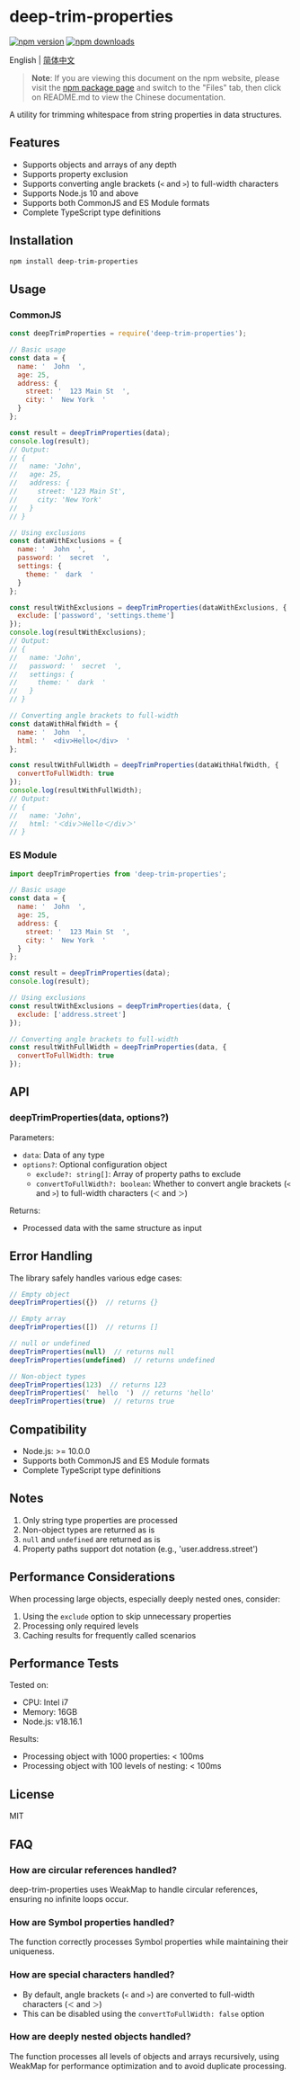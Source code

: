 # deep-trim-properties

[![npm version](https://img.shields.io/npm/v/deep-trim-properties.svg)](https://www.npmjs.com/package/deep-trim-properties)
[![npm downloads](https://img.shields.io/npm/dm/deep-trim-properties.svg)](https://www.npmjs.com/package/deep-trim-properties)

English | [简体中文](./README.md)

> **Note**: If you are viewing this document on the npm website, please visit the [npm package page](https://www.npmjs.com/package/deep-trim-properties) and switch to the "Files" tab, then click on README.md to view the Chinese documentation.

A utility for trimming whitespace from string properties in data structures.

## Features

- Supports objects and arrays of any depth
- Supports property exclusion
- Supports converting angle brackets (`<` and `>`) to full-width characters
- Supports Node.js 10 and above
- Supports both CommonJS and ES Module formats
- Complete TypeScript type definitions

## Installation

```bash
npm install deep-trim-properties
```

## Usage

### CommonJS

```javascript
const deepTrimProperties = require('deep-trim-properties');

// Basic usage
const data = {
  name: '  John  ',
  age: 25,
  address: {
    street: '  123 Main St  ',
    city: '  New York  '
  }
};

const result = deepTrimProperties(data);
console.log(result);
// Output:
// {
//   name: 'John',
//   age: 25,
//   address: {
//     street: '123 Main St',
//     city: 'New York'
//   }
// }

// Using exclusions
const dataWithExclusions = {
  name: '  John  ',
  password: '  secret  ',
  settings: {
    theme: '  dark  '
  }
};

const resultWithExclusions = deepTrimProperties(dataWithExclusions, {
  exclude: ['password', 'settings.theme']
});
console.log(resultWithExclusions);
// Output:
// {
//   name: 'John',
//   password: '  secret  ',
//   settings: {
//     theme: '  dark  '
//   }
// }

// Converting angle brackets to full-width
const dataWithHalfWidth = {
  name: '  John  ',
  html: '  <div>Hello</div>  '
};

const resultWithFullWidth = deepTrimProperties(dataWithHalfWidth, {
  convertToFullWidth: true
});
console.log(resultWithFullWidth);
// Output:
// {
//   name: 'John',
//   html: '＜div＞Hello＜/div＞'
// }
```

### ES Module

```javascript
import deepTrimProperties from 'deep-trim-properties';

// Basic usage
const data = {
  name: '  John  ',
  age: 25,
  address: {
    street: '  123 Main St  ',
    city: '  New York  '
  }
};

const result = deepTrimProperties(data);
console.log(result);

// Using exclusions
const resultWithExclusions = deepTrimProperties(data, {
  exclude: ['address.street']
});

// Converting angle brackets to full-width
const resultWithFullWidth = deepTrimProperties(data, {
  convertToFullWidth: true
});
```

## API

### deepTrimProperties(data, options?)

Parameters:
- `data`: Data of any type
- `options?`: Optional configuration object
  - `exclude?: string[]`: Array of property paths to exclude
  - `convertToFullWidth?: boolean`: Whether to convert angle brackets (`<` and `>`) to full-width characters (`＜` and `＞`)

Returns:
- Processed data with the same structure as input

## Error Handling

The library safely handles various edge cases:

```javascript
// Empty object
deepTrimProperties({})  // returns {}

// Empty array
deepTrimProperties([])  // returns []

// null or undefined
deepTrimProperties(null)  // returns null
deepTrimProperties(undefined)  // returns undefined

// Non-object types
deepTrimProperties(123)  // returns 123
deepTrimProperties('  hello  ')  // returns 'hello'
deepTrimProperties(true)  // returns true
```

## Compatibility

- Node.js: >= 10.0.0
- Supports both CommonJS and ES Module formats
- Complete TypeScript type definitions

## Notes

1. Only string type properties are processed
2. Non-object types are returned as is
3. `null` and `undefined` are returned as is
4. Property paths support dot notation (e.g., 'user.address.street')

## Performance Considerations

When processing large objects, especially deeply nested ones, consider:

1. Using the `exclude` option to skip unnecessary properties
2. Processing only required levels
3. Caching results for frequently called scenarios

## Performance Tests

Tested on:
- CPU: Intel i7
- Memory: 16GB
- Node.js: v18.16.1

Results:
- Processing object with 1000 properties: < 100ms
- Processing object with 100 levels of nesting: < 100ms

## License

MIT 

## FAQ

### How are circular references handled?
deep-trim-properties uses WeakMap to handle circular references, ensuring no infinite loops occur.

### How are Symbol properties handled?
The function correctly processes Symbol properties while maintaining their uniqueness.

### How are special characters handled?
- By default, angle brackets (`<` and `>`) are converted to full-width characters (`＜` and `＞`)
- This can be disabled using the `convertToFullWidth: false` option

### How are deeply nested objects handled?
The function processes all levels of objects and arrays recursively, using WeakMap for performance optimization and to avoid duplicate processing. 